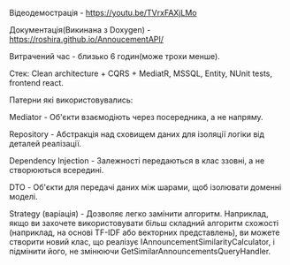 Відеодемострація - https://youtu.be/TVrxFAXjLMo

Документація(Викинана з Doxygen) - https://roshira.github.io/AnnoucementAPI/

Витрачений час - близько 6 годин(може трохи менше).

Стек: Clean architecture + CQRS + MediatR, MSSQL, Entity, NUnit tests, frontend react.

Патерни які використовувались: 

Mediator - Об'єкти взаємодіють через посередника, а не напряму.

Repository - Абстракція над сховищем даних для ізоляції логіки від деталей реалізації.

Dependency Injection - Залежності передаються в клас ззовні, а не створюються всередині.

DTO -	Об'єкти для передачі даних між шарами, щоб ізолювати доменні моделі.

Strategy (варіація) - Дозволяє легко замінити алгоритм. Наприклад, якщо ви захочете 
використовувати більш складний алгоритм схожості (наприклад, на основі TF-IDF або векторних представлень), 
ви можете створити новий клас, що реалізує IAnnouncementSimilarityCalculator, і підмінити його,
не змінюючи GetSimilarAnnouncementsQueryHandler.
